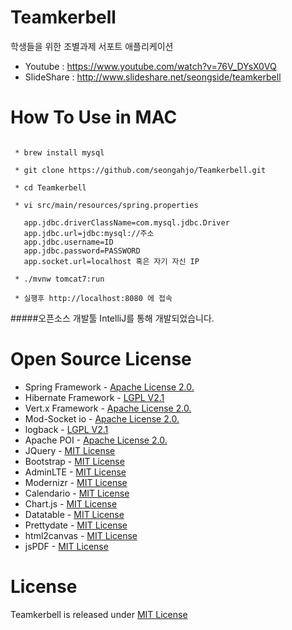 
Teamkerbell
=====
학생들을 위한 조별과제 서포트 애플리케이션 
* Youtube : https://www.youtube.com/watch?v=76V_DYsX0VQ 
* SlideShare : http://www.slideshare.net/seongside/teamkerbell

How To Use in MAC
=====
```  
 
 * brew install mysql
 
 * git clone https://github.com/seongahjo/Teamkerbell.git
 
 * cd Teamkerbell
 
 * vi src/main/resources/spring.properties
 
   app.jdbc.driverClassName=com.mysql.jdbc.Driver
   app.jdbc.url=jdbc:mysql://주소
   app.jdbc.username=ID
   app.jdbc.password=PASSWORD
   app.socket.url=localhost 혹은 자기 자신 IP
 
 * ./mvnw tomcat7:run
 
 * 실행후 http://localhost:8080 에 접속

 ```
 
#####오픈소스 개발툴 IntelliJ를 통해 개발되었습니다. 

Open Source License
=====
* Spring Framework - [Apache License 2.0.]
* Hibernate Framework - [LGPL V2.1]
* Vert.x Framework - [Apache License 2.0.]
* Mod-Socket io - [Apache License 2.0.]
* logback - [LGPL V2.1]
* Apache POI - [Apache License 2.0.]
* JQuery - [MIT License]
* Bootstrap - [MIT License]
* AdminLTE - [MIT License]
* Modernizr - [MIT License]
* Calendario - [MIT License]
* Chart.js - [MIT License]
* Datatable - [MIT License]
* Prettydate - [MIT License]
* html2canvas - [MIT License]
* jsPDF - [MIT License]

License
=====
Teamkerbell is released under [MIT License] 

[MIT License]: https://github.com/seongahjo/Teamkerbell/blob/master/LICENSE
[Apache License 2.0.]: https://www.apache.org/licenses/LICENSE-2.0.html
[LGPL V2.1]: http://www.gnu.org/licenses/old-licenses/lgpl-2.1.html
